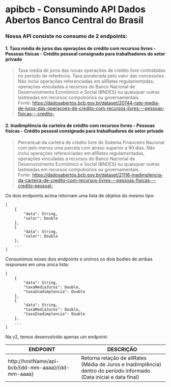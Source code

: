 # apibcb - Consumindo API Dados Abertos Banco Central do Brasil

### Nossa API consiste no consumo de 2 endpoints:

#### 1. Taxa média de juros das operações de crédito com recursos livres - Pessoas físicas - Crédito pessoal consignado para trabalhadores do setor privado
> Taxa média de juros das novas operações de crédito livre contratadas no período de referência. Taxa ponderada pelo valor das concessões. Não inclui operações referenciadas em allRates regulamentadas, operações vinculadas a recursos do Banco Nacional de Desenvolvimento Econômico e Social (BNDES) ou quaisquer outras lastreadas em recursos compulsórios ou governamentais.
<br/> Fonte: https://dadosabertos.bcb.gov.br/dataset/20744-rate-media-de-juros-das-operacoes-de-credito-com-recursos-livres---pessoas-fisicas---credito-

#### 2. Inadimplência da carteira de crédito com recursos livres - Pessoas físicas - Crédito pessoal consignado para trabalhadores do setor privado
> Percentual da carteira de crédito livre do Sistema Financeiro Nacional com pelo menos uma parcela com atraso superior a 90 dias. Não inclui operações referenciadas em allRates regulamentadas, operações vinculadas a recursos do Banco Nacional de Desenvolvimento Econômico e Social (BNDES) ou quaisquer outras lastreadas em recursos compulsórios ou governamentais.
<br/> Fonte: https://dadosabertos.bcb.gov.br/dataset/21116-inadimplencia-da-carteira-de-credito-com-recursos-livres---pessoas-fisicas---credito-pessoal-

Os dois endpoints acima retornam uma lista de objetos do mesmo tipo:
```
[
    {
        "data": String,
        "valor": Double
    },
    {
        "data": String,
        "valor": Double
    },
    ...
]
```
Consumimos esses dois endpoints e unimos os dois bodies de ambas responses em uma única lista:
```
[
    {
        "data": String,
        "taxaMediaJuros": Double,
        "taxaInadimplencia": Double
    },
    {
        "data": String,
        "taxaMediaJuros": Double,
        "taxaInadimplencia": Double
    },
    ...
]
```
Na v2, temos desenvolvido apenas um endpoint:

| ENDPOINT | DESCRIÇÃO |
|----------|-----------|
| http://hostName/api-bcb/{dd-mm-aaaa}/{dd-mm-aaaa} | Retorna relação de allRates  (Média de Juros e Inadimplência)  dentro do período informado (Data inicial e data final) |
